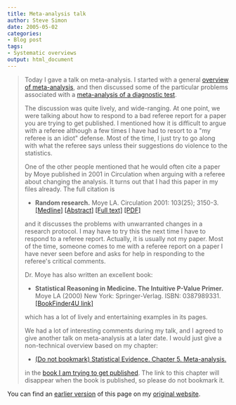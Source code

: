 ```yaml
---
title: Meta-analysis talk
author: Steve Simon
date: 2005-05-02
categories:
- Blog post
tags:
- Systematic overviews
output: html_document
---
```

> Today I gave a talk on meta-analysis. I started with a general
> [overview of meta-analysis](../model/metaanalysis.asp), and then
> discussed some of the particular problems associated with a
> [meta-analysis of a diagnostic test](../model/diagnostic.asp).
>
> The discussion was quite lively, and wide-ranging. At one point, we
> were talking about how to respond to a bad referee report for a paper
> you are trying to get published. I mentioned how it is difficult to
> argue with a referee although a few times I have had to resort to a
> "my referee is an idiot" defense. Most of the time, I just try to go
> along with what the referee says unless their suggestions do violence
> to the statistics.
>
> One of the other people mentioned that he would often cite a paper by
> Moye published in 2001 in Circulation when arguing with a referee
> about changing the analysis. It turns out that I had this paper in my
> files already. The full citation is
>
> -   **Random research.** Moye LA. Circulation 2001: 103(25); 3150-3.
>     [\[Medline\]](http://www.ncbi.nlm.nih.gov/entrez/query.fcgi?cmd=Retrieve&db=PubMed&list_uids=11425783&dopt=Abstract)
>     [\[Abstract\]](http://circ.ahajournals.org/cgi/content/abstract/103/25/3150)
>     [\[Full
>     text\]](http://circ.ahajournals.org/cgi/content/full/103/25/3150)
>     [\[PDF\]](http://circ.ahajournals.org/cgi/reprint/103/25/3150.pdf)
>
> and it discusses the problems with unwarranted changes in a research
> protocol. I may have to try this the next time I have to respond to a
> referee report. Actually, it is usually not my paper. Most of the
> time, someone comes to me with a referee report on a paper I have
> never seen before and asks for help in responding to the referee's
> critical comments.
>
> Dr. Moye has also written an excellent book:
>
> -   **Statistical Reasoning in Medicine. The Intuitive P-Value
>     Primer.** Moye LA (2000) New York: Springer-Verlag. ISBN:
>     0387989331. [\[BookFinder4U
>     link\]](http://www.bookfinder4u.com/detail/0387989331.html)
>
> which has a lot of lively and entertaining examples in its pages.
>
> We had a lot of interesting comments during my talk, and I agreed to
> give another talk on meta-analysis at a later date. I would just give
> a non-technical overview based on my chapter:
>
> -   [(Do not bookmark) Statistical Evidence. Chapter 5.
>     Meta-analysis.](../journal/book07.htm)
>
> in the [book I am trying to get published](../evidence.asp). The link
> to this chapter will disappear when the book is published, so please
> do not bookmark it.

You can find an [earlier version][sim1] of this page on my [original website][sim2].


[sim1]: http://www.pmean.com/05/MetaanalysisTalk.html
[sim2]: http://www.pmean.com/original_site.html
